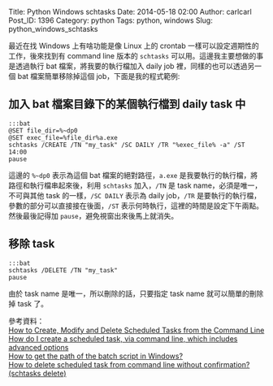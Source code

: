 Title: Python Windows schtasks
Date: 2014-05-18 02:00
Author: carlcarl
Post_ID: 1396
Category: python
Tags: python, windows
Slug: python_windows_schtasks


最近在找 Windows 上有啥功能是像 Linux 上的 crontab 一樣可以設定週期性的工作，後來找到有 command line 版本的 `schtasks` 可以用。這邊我主要想做的事是透過執行 bat 檔案，將我要的執行檔加入 daily job 裡，同樣的也可以透過另一個 bat 檔案簡單移除掉這個 job，下面是我的程式範例:

## 加入 bat 檔案目錄下的某個執行檔到 daily task 中

	:::bat
    @SET file_dir=%~dp0
    @SET exec_file=%file_dir%a.exe
    schtasks /CREATE /TN "my_task" /SC DAILY /TR "%exec_file% -a" /ST 14:00
    pause

這邊的 `%~dp0` 表示為這個 bat 檔案的絕對路徑，`a.exe` 是我要執行的執行檔，將路徑和執行檔串起來後，利用 `schtasks` 加入，`/TN` 是 task name，必須是唯一，不可與其他 task 的一樣，`/SC DAILY` 表示為 daily job，`/TR` 是要執行的執行檔，參數的部分可以直接接在後面，`/ST` 表示何時執行，這裡的時間是設定下午兩點。然後最後記得加 `pause`，避免視窗出來後馬上就消失。

## 移除 task

    :::bat
    schtasks /DELETE /TN "my_task"
    pause

由於 task name 是唯一，所以刪除的話，只要指定 task name 就可以簡單的刪除掉 task 了。



參考資料：  
[How to Create, Modify and Delete Scheduled Tasks from the Command Line]  
[How do I create a scheduled task, via command line, which includes advanced options]  
[How to get the path of the batch script in Windows?]  
[How to delete scheduled task from command line without confirmation? (schtasks delete)]


[How to Create, Modify and Delete Scheduled Tasks from the Command Line]: http://www.howtogeek.com/51236/how-to-create-modify-and-delete-scheduled-tasks-from-the-command-line/
[How do I create a scheduled task, via command line, which includes advanced options]: http://stackoverflow.com/questions/3016452/how-do-i-create-a-scheduled-task-via-command-line-which-includes-advanced-opti
[How to get the path of the batch script in Windows?]: http://stackoverflow.com/questions/3827567/how-to-get-the-path-of-the-batch-script-in-windows
[How to delete scheduled task from command line without confirmation? (schtasks delete)]: http://serverfault.com/questions/319701/how-to-delete-scheduled-task-from-command-line-without-confirmation-schtasks-d#_=_






